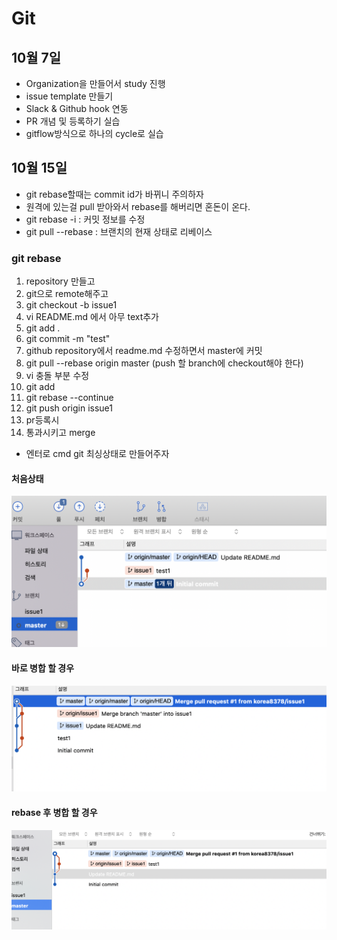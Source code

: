 # Git

## 10월 7일

* Organization을 만들어서 study 진행
* issue template 만들기
* Slack & Github hook 연동
* PR 개념 및 등록하기 실습
* gitflow방식으로 하나의 cycle로 실습

## 10월 15일

* git rebase할때는 commit id가 바뀌니 주의하자
* 원격에 있는걸 pull 받아와서 rebase를 해버리면 혼돈이 온다.
* git rebase -i : 커밋 정보를 수정
* git pull --rebase : 브랜치의 현재 상태로 리베이스

### git rebase
1. repository 만들고
2. git으로 remote해주고
3. git checkout -b issue1
4. vi README.md 에서 아무 text추가
5. git add .
6. git commit -m "test"
7. github repository에서 readme.md 수정하면서 master에 커밋
8. git pull --rebase origin master (push 할 branch에 checkout해야 한다)
9. vi 충돌 부분 수정
10. git add
11. git rebase --continue
12. git push origin issue1
13. pr등록시
14. 통과시키고 merge

* 엔터로 cmd git 최싱상태로 만들어주자

#### 처음상태
![After](/Git/img/After.png)

#### 바로 병합 할 경우
![Merge](/Git/img/merge.png)

#### rebase 후 병합 할 경우
![Rebase-before](/Git/img/Rebase-before.png)
